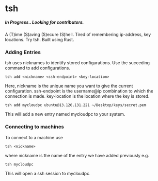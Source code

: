 # tsh
##### In Progress.. Looking for contributors.
A (T)ime (S)aving (S)ecure (S)hell. Tired of remembering ip-address, key locations. Try tsh. Built using Rust.

### Adding Entries
tsh uses nicknames to identify stored configurations. Use the succeding command to add configurations.
```code
tsh add <nickname> <ssh-endpoint> <key-location>
```
Here, nickname is the unique name you want to give the current configuration. ssh-endpoint is the username@ip combination to which the connection is made. key-location is the location where the key is stored.
```code
tsh add mycloudpc ubuntu@13.126.131.221 ~/Desktop/keys/secret.pem
```
This will add a new entry named mycloudpc to your system. 

### Connecting to machines
To connect to a machine use
```code
tsh <nickname>
```
where nickname is the name of the entry we have added previously
e.g.
```code
tsh mycloudpc
```
This will open a ssh session to mycloudpc.
